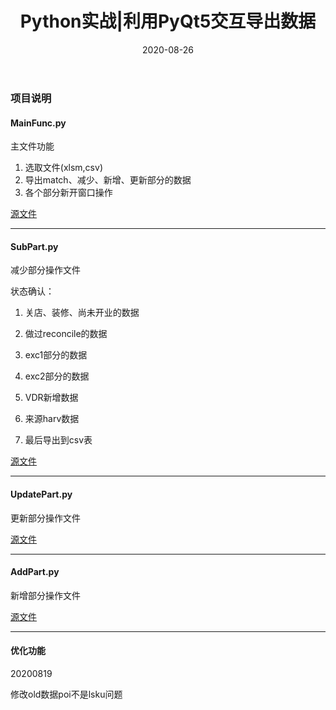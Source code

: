 ﻿---
title: "Python实战|利用PyQt5交互导出数据"
date: 2020-08-26
draft: false
tags: ["pyqt5",'pandas','xlwings']
categories: ["Python学习"]
---


### 项目说明

#### MainFunc.py

主文件功能
1. 选取文件(xlsm,csv)
2. 导出match、减少、新增、更新部分的数据
3. 各个部分新开窗口操作

[源文件](https://hank-leo.github.io/post/spider/pyqt/MainFunc.py)

---

#### SubPart.py
减少部分操作文件

状态确认：

1. 关店、装修、尚未开业的数据

2. 做过reconcile的数据

3. exc1部分的数据

4. exc2部分的数据

5. VDR新增数据

6. 来源harv数据

7. 最后导出到csv表

[源文件](https://hank-leo.github.io/post/spider/pyqt/SubPart.py)

---

#### UpdatePart.py

更新部分操作文件

[源文件](https://hank-leo.github.io/post/spider/pyqt/UpdatePart.py)

---

#### AddPart.py

新增部分操作文件

[源文件](https://hank-leo.github.io/post/spider/pyqt/AddPart.py)

---

#### 优化功能

20200819

修改old数据poi不是lsku问题